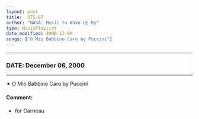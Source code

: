 ```yaml
---
layout: post
title:  STS-97
author: "NASA: Music to Wake Up By"
type: MusicPlaylist
date_modified: 2000-12-06
songs: ["O Mio Babbino Caro by Puccini"]
---
```


----
### DATE: December 06, 2000
----
✦ O Mio Babbino Caro by Puccini

#### Comment:
* for Garneau



<br/>
<center>
	<a target="_blank"
	   href="https://twitter.com/intent/tweet?hashtags=Space,NASA,Playlist,NASAWakeupCalls,SpaceProgram&text={{ page.author}}, '{{ page.songs.first }}' {{ page.title }}, {{ page.date | date: '%B %d, %Y' }}. {{ site.url }}{{ page.url }} @nasawakeupcalls">
	   <i class="fab fa-twitter" alt="Tweet this page" style="font-size: 1.3em;"></i>
	</a>
	&nbsp; 	<i class="fas fa-user-astronaut" style="font-size: 1.5em;"></i> &nbsp;
    <a type="amzn" search="'O Mio Babbino Caro by Puccini'" category="popular music">
        <i class="fab fa-amazon" style="font-size: 1.3em;"></i>
    </a>
</center>

